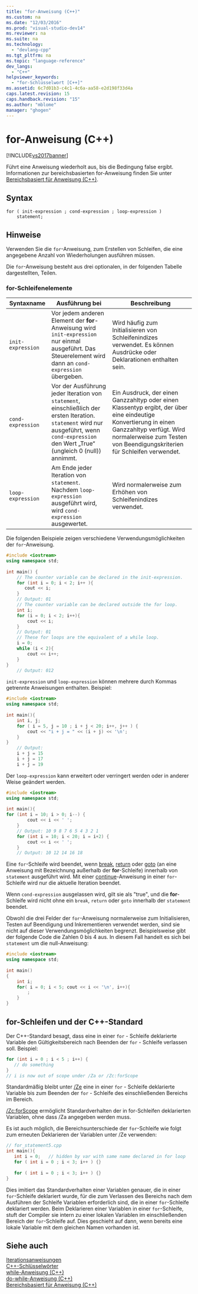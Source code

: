```yaml
---
title: "for-Anweisung (C++)"
ms.custom: na
ms.date: "12/03/2016"
ms.prod: "visual-studio-dev14"
ms.reviewer: na
ms.suite: na
ms.technology: 
  - "devlang-cpp"
ms.tgt_pltfrm: na
ms.topic: "language-reference"
dev_langs: 
  - "C++"
helpviewer_keywords: 
  - "for-Schlüsselwort [C++]"
ms.assetid: 6c7d01b3-c4c1-4c6a-aa58-e2d198f33d4a
caps.latest.revision: 15
caps.handback.revision: "15"
ms.author: "mblome"
manager: "ghogen"
---
```

# for-Anweisung (C++)
[!INCLUDE[vs2017banner](../assembler/inline/includes/vs2017banner.md)]

Führt eine Anweisung wiederholt aus, bis die Bedingung false ergibt.  Informationen zur bereichsbasierten for\-Anweisung finden Sie unter [Bereichsbasiert für Anweisung \(C\+\+\)](../cpp/range-based-for-statement-cpp.md).  
  
## Syntax  
  
```  
for ( init-expression ; cond-expression ; loop-expression )   
    statement;  
```  
  
## Hinweise  
 Verwenden Sie die `for`\-Anweisung, zum Erstellen von Schleifen, die eine angegebene Anzahl von Wiederholungen ausführen müssen.  
  
 Die `for`\-Anweisung besteht aus drei optionalen, in der folgenden Tabelle dargestellten, Teilen.  
  
### for\-Schleifenelemente  
  
|Syntaxname|Ausführung bei|Beschreibung|  
|----------------|--------------------|------------------|  
|`init-expression`|Vor jedem anderen Element der **for**\-Anweisung wird `init-expression` nur einmal ausgeführt.  Das Steuerelement wird dann an `cond-expression` übergeben.|Wird häufig zum Initialisieren von Schleifenindizes verwendet.  Es können Ausdrücke oder Deklarationen enthalten sein.|  
|`cond-expression`|Vor der Ausführung jeder Iteration von `statement`, einschließlich der ersten Iteration.  `statement` wird nur ausgeführt, wenn `cond-expression` den Wert „True“ \(ungleich 0 \(null\)\) annimmt.|Ein Ausdruck, der einen Ganzzahltyp oder einen Klassentyp ergibt, der über eine eindeutige Konvertierung in einen Ganzzahltyp verfügt.  Wird normalerweise zum Testen von Beendigungskriterien für Schleifen verwendet.|  
|`loop-expression`|Am Ende jeder Iteration von `statement`.  Nachdem `loop-expression` ausgeführt wird, wird `cond-expression` ausgewertet.|Wird normalerweise zum Erhöhen von Schleifenindizes verwendet.|  
  
 Die folgenden Beispiele zeigen verschiedene Verwendungsmöglichkeiten der `for`\-Anweisung.  
  
```cpp  
#include <iostream>  
using namespace std;  
  
int main() {  
    // The counter variable can be declared in the init-expression.  
    for (int i = 0; i < 2; i++ ){   
       cout << i;  
    }  
    // Output: 01  
    // The counter variable can be declared outside the for loop.  
    int i;  
    for (i = 0; i < 2; i++){  
        cout << i;  
    }  
    // Output: 01  
    // These for loops are the equivalent of a while loop.  
    i = 0;  
    while (i < 2){  
        cout << i++;  
    }  
}  
    // Output: 012  
```  
  
 `init-expression` und `loop-expression` können mehrere durch Kommas getrennte Anweisungen enthalten.  Beispiel:  
  
```cpp  
#include <iostream>  
using namespace std;  
  
int main(){  
    int i, j;  
    for ( i = 5, j = 10 ; i + j < 20; i++, j++ ) {  
        cout << "i + j = " << (i + j) << '\n';  
    }  
}  
    // Output:  
    i + j = 15  
    i + j = 17  
    i + j = 19  
```  
  
 Der `loop-expression` kann erweitert oder verringert werden oder in anderer Weise geändert werden.  
  
```cpp  
#include <iostream>  
using namespace std;  
  
int main(){  
for (int i = 10; i > 0; i--) {  
        cout << i << ' ';  
    }  
    // Output: 10 9 8 7 6 5 4 3 2 1  
    for (int i = 10; i < 20; i = i+2) {  
        cout << i << ' ';  
    }  
    // Output: 10 12 14 16 18  
```  
  
 Eine `for`\-Schleife wird beendet, wenn [break](../cpp/break-statement-cpp.md), [return](../cpp/return-statement-cpp.md) oder [goto](../cpp/goto-statement-cpp.md) \(an eine Anweisung mit Bezeichnung außerhalb der **for**\-Schleife\) innerhalb von `statement` ausgeführt wird.  Mit einer [continue](../cpp/continue-statement-cpp.md)\-Anweisung in einer `for`\-Schleife wird nur die aktuelle Iteration beendet.  
  
 Wenn `cond-expression` ausgelassen wird, gilt sie als "true", und die **for**\-Schleife wird nicht ohne ein `break`, `return` oder `goto` innerhalb der `statement` beendet.  
  
 Obwohl die drei Felder der `for`\-Anweisung normalerweise zum Initialisieren, Testen auf Beendigung und Inkrementieren verwendet werden, sind sie nicht auf dieser Verwendungsmöglichkeiten begrenzt.  Beispielsweise gibt der folgende Code die Zahlen 0 bis 4 aus.  In diesem Fall handelt es sich bei `statement` um die null\-Anweisung:  
  
```cpp  
#include <iostream>  
using namespace std;  
  
int main()  
{  
    int i;  
    for( i = 0; i < 5; cout << i << '\n', i++){  
        ;  
    }  
}  
```  
  
## for\-Schleifen und der C\+\+\-Standard  
 Der C\+\+\-Standard besagt, dass eine in einer `for` \- Schleife deklarierte Variable den Gültigkeitsbereich nach Beenden der `for` \- Schleife verlassen soll.  Beispiel:  
  
```cpp  
for (int i = 0 ; i < 5 ; i++) {  
   // do something  
}  
// i is now out of scope under /Za or /Zc:forScope  
```  
  
 Standardmäßig bleibt unter [\/Ze](../build/reference/za-ze-disable-language-extensions.md) eine in einer `for` \- Schleife deklarierte Variable bis zum Beenden der `for` \- Schleife des einschließenden Bereichs im Bereich.  
  
 [\/Zc:forScope](../build/reference/zc-forscope-force-conformance-in-for-loop-scope.md) ermöglicht Standardverhalten der in for\-Schleifen deklarierten Variablen, ohne dass \/Za angegeben werden muss.  
  
 Es ist auch möglich, die Bereichsunterschiede der `for`\-Schleife wie folgt zum erneuten Deklarieren der Variablen unter \/Ze verwenden:  
  
```cpp  
// for_statement5.cpp  
int main(){  
   int i = 0;   // hidden by var with same name declared in for loop  
   for ( int i = 0 ; i < 3; i++ ) {}  
  
   for ( int i = 0 ; i < 3; i++ ) {}  
}  
```  
  
 Dies imitiert das Standardverhalten einer Variablen genauer, die in einer `for`\-Schleife deklariert wurde, für die zum Verlassen des Bereichs nach dem Ausführen der Schleife Variablen erforderlich sind, die in einer `for`\-Schleife deklariert werden.  Beim Deklarieren einer Variablen in einer `for`\-Schleife, stuft der Compiler sie intern zu einer lokalen Variablen im einschließenden Bereich der `for`\-Schleife auf. Dies geschieht auf dann, wenn bereits eine lokale Variable mit dem gleichen Namen vorhanden ist.  
  
## Siehe auch  
 [Iterationsanweisungen](../cpp/iteration-statements-cpp.md)   
 [C\+\+\-Schlüsselwörter](../cpp/keywords-cpp.md)   
 [while\-Anweisung \(C\+\+\)](../cpp/while-statement-cpp.md)   
 [do\-while\-Anweisung \(C\+\+\)](../cpp/do-while-statement-cpp.md)   
 [Bereichsbasiert für Anweisung \(C\+\+\)](../cpp/range-based-for-statement-cpp.md)